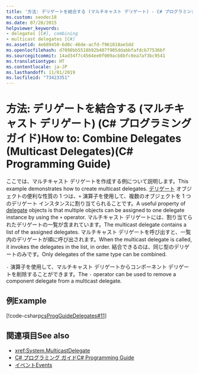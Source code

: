 ```yaml
---
title: '方法: デリゲートを結合する (マルチキャスト デリゲート) - C# プログラミング ガイド'
ms.custom: seodec18
ms.date: 07/20/2015
helpviewer_keywords:
- delegates [C#], combining
- multicast delegates [C#]
ms.assetid: 4e689450-6d0c-46de-acfd-f961018ae5dd
ms.openlocfilehash: d7098bb5518b92b407f905ddabbfafdcb77536bf
ms.sourcegitcommit: 14ad34f7c4564ee0f009acb8bfc0ea7af3bc9541
ms.translationtype: HT
ms.contentlocale: ja-JP
ms.lasthandoff: 11/01/2019
ms.locfileid: "73423351"
---
```

# <a name="how-to-combine-delegates-multicast-delegatesc-programming-guide"></a><span data-ttu-id="cc6be-102">方法: デリゲートを結合する (マルチキャスト デリゲート) (C# プログラミング ガイド)</span><span class="sxs-lookup"><span data-stu-id="cc6be-102">How to: Combine Delegates (Multicast Delegates)(C# Programming Guide)</span></span>
<span data-ttu-id="cc6be-103">ここでは、マルチキャスト デリゲートを作成する例について説明します。</span><span class="sxs-lookup"><span data-stu-id="cc6be-103">This example demonstrates how to create multicast delegates.</span></span> <span data-ttu-id="cc6be-104">[デリゲート](../../language-reference/builtin-types/reference-types.md) オブジェクトの便利な性質の 1 つは、`+` 演算子を使用して、複数のオブジェクトを 1 つのデリゲート インスタンスに割り当てられることです。</span><span class="sxs-lookup"><span data-stu-id="cc6be-104">A useful property of [delegate](../../language-reference/builtin-types/reference-types.md) objects is that multiple objects can be assigned to one delegate instance by using the `+` operator.</span></span> <span data-ttu-id="cc6be-105">マルチキャスト デリゲートには、割り当てられたデリゲートの一覧が含まれています。</span><span class="sxs-lookup"><span data-stu-id="cc6be-105">The multicast delegate contains a list of the assigned delegates.</span></span> <span data-ttu-id="cc6be-106">マルチキャスト デリゲートを呼び出すと、一覧内のデリゲートが順に呼び出されます。</span><span class="sxs-lookup"><span data-stu-id="cc6be-106">When the multicast delegate is called, it invokes the delegates in the list, in order.</span></span> <span data-ttu-id="cc6be-107">結合できるのは、同じ型のデリゲートのみです。</span><span class="sxs-lookup"><span data-stu-id="cc6be-107">Only delegates of the same type can be combined.</span></span>  
  
 <span data-ttu-id="cc6be-108">`-` 演算子を使用して、マルチキャスト デリゲートからコンポーネント デリゲートを削除することができます。</span><span class="sxs-lookup"><span data-stu-id="cc6be-108">The `-` operator can be used to remove a component delegate from a multicast delegate.</span></span>  
  
## <a name="example"></a><span data-ttu-id="cc6be-109">例</span><span class="sxs-lookup"><span data-stu-id="cc6be-109">Example</span></span>  
 [!code-csharp[csProgGuideDelegates#11](~/samples/snippets/csharp/VS_Snippets_VBCSharp/csProgGuideDelegates/CS/Delegates.cs#11)]  
  
## <a name="see-also"></a><span data-ttu-id="cc6be-110">関連項目</span><span class="sxs-lookup"><span data-stu-id="cc6be-110">See also</span></span>

- <xref:System.MulticastDelegate>
- [<span data-ttu-id="cc6be-111">C# プログラミング ガイド</span><span class="sxs-lookup"><span data-stu-id="cc6be-111">C# Programming Guide</span></span>](../index.md)
- [<span data-ttu-id="cc6be-112">イベント</span><span class="sxs-lookup"><span data-stu-id="cc6be-112">Events</span></span>](../events/index.md)
